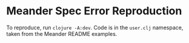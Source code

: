 # Meander Spec Error Reproduction

To reproduce, run `clojure -A:dev`. Code is in the `user.clj` namespace, taken from the Meander README examples.
